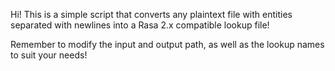 Hi! This is a simple script that converts any plaintext file with entities separated with newlines into a Rasa 2.x compatible lookup file!

Remember to modify the input and output path, as well as the lookup names to suit your needs!
